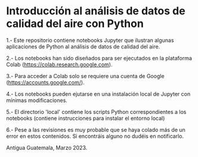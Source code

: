 Introducción al análisis de datos de calidad del aire con Python
=====================================================================


1.- Este repositorio contiene notebooks Jupyter que ilustran algunas aplicaciones
de Python al análisis de datos de calidad del aire. 

2.- Los notebooks han sido diseñados para ser ejecutados en la plataforma Colab (https://colab.research.google.com).

3.- Para acceder a Colab solo se requiere una cuenta de Google (https://accounts.google.com/).

4.- Los notebooks pueden ejutarse en una instalación local de Jupyter con mínimas modificaciones.

5.- El directorio 'local' contiene los scripts Python correspondientes a los notebooks (contiene instrucciones para instalar el entorno local)

6.- Pese a las revisiones es muy probable que se haya colado más de un error en estos contenidos. Si encontráis alguno no dudéis en notificarlo.

Antigua Guatemala,
Marzo 2023.


